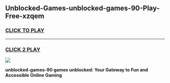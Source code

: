 
## Unblocked-Games-unblocked-games-90-Play-Free-xzqem
<h3>
<a href="https://premium76.site?title=unblocked-games-90&ref=12A">CLICK TO PLAY</a></h3>
<hr>

<h3>
<a href="https://premium76.site?title=unblocked-games-90&ref=12A">CLICK 2 PLAY</a>
  
</h3>

<a href="https://premium76.site?title=unblocked-games-90&ref=12A"><img src="https://clearcache.store/games.png"></a>


**unblocked-games-90 games unblocked: Your Gateway to Fun and Accessible Online Gaming**
